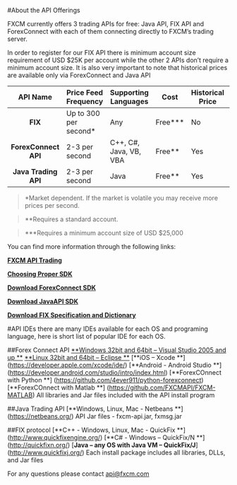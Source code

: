﻿#About the API Offerings

FXCM currently offers 3 trading APIs for free:  Java API, FIX API and ForexConnect with each of them connecting directly to FXCM’s trading server.
 
In order to register for our FIX API there is minimum account size requirement of USD $25K per account while the other 2 APIs don’t require a minimum account size. It is also very important to note that historical prices are available only via ForexConnect and Java API

|API Name|Price Feed Frequency|Supporting Languages|Cost|Historical Price|Support CFD|Support MT4|
|:---:|---|---|---|---|---|---|
|**FIX**|Up to 300 per second*|Any|Free***|No|Yes|No|
|**ForexConnect API**|2-3 per second|C++, C#, Java, VB, VBA|Free**|Yes|Yes|Limited Yes|
|**Java Trading API**|2-3 per second|Java|Free**|Yes|Yes|Limited Yes|


>*Market dependent. If the market is volatile you may receive more prices per second.

>**Requires a standard account.

>***Requires a minimum account size of USD $25,000


You can find more information through the following links:

[**FXCM API Trading**](https://www.fxcm.com/services/api-trading/)

[**Choosing Proper SDK**](http://fxcodebase.com/wiki/index.php/Choosing_Proper_SDK)

[**Download ForexConnect SDK**](http://www.fxcodebase.com/wiki/index.php/Download)

[**Download JavaAPI SDK**](https://apiwiki.fxcorporate.com/api/java/trading_sdk.zip)

[**Download FIX Specification and Dictionary**](https://www.fxcm.com/forms/eula/)

#API IDEs
there are many IDEs available for each OS and programing language, here is short list of popular IDE for each OS.

##Forex Connect API
	[**Windows 32bit and 64bit – Visual Studio 2005 and up **](https://www.visualstudio.com/en-us/downloads/download-visual-studio-vs.aspx)
	[**Linux 32bit and 64bit – Eclipse **](https://eclipse.org/)
	[**iOS – Xcode **]  (https://developer.apple.com/xcode/ide/)
	[**Android - Android Studio **]  (https://developer.android.com/studio/intro/index.html)
	[**ForexCOnnect with Python **] (https://github.com/4ever911/python-forexconnect)
	[**ForexCOnnect with Matlab **] (https://github.com/FXCMAPI/FXCM-MATLAB)
	All libraries and Jar files included with the API install program

##Java Trading API
	[**Windows, Linux, Mac  - Netbeans **] (https://netbeans.org/)
	API Jar files - fxcm-api.jar, fxmsg.jar

##FIX protocol
	[**C++ - Windows, Linux, Mac - QuickFix **] (http://www.quickfixengine.org/)
	[**C# - Windows – QuickFix/N **] (http://quickfixn.org/)
	[**Java – any OS with Java VM – QuickFix/J**] (http://www.quickfixj.org/)
	Each install package includes all libraries, DLLs, and Jar files

For any questions please contact api@fxcm.com